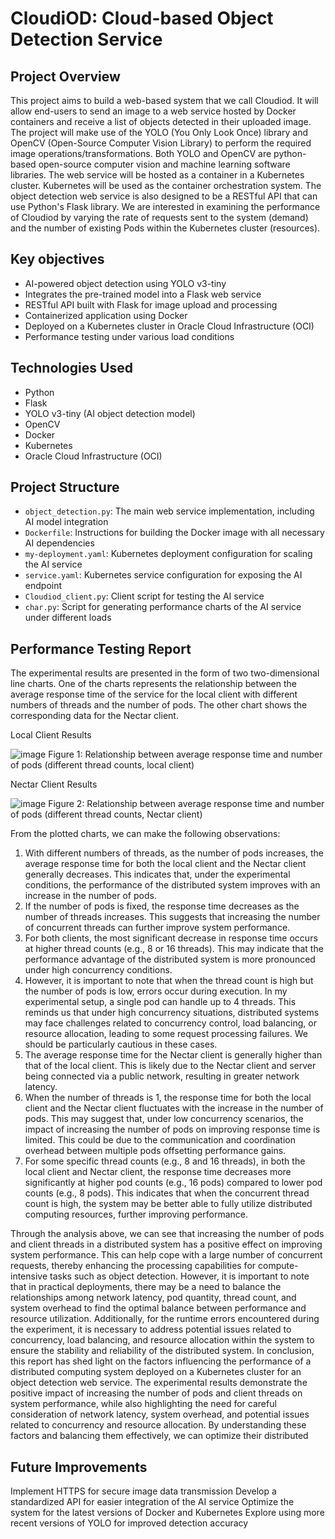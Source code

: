 # CloudiOD: Cloud-based Object Detection Service

## Project Overview
This project aims to build a web-based system that we call Cloudiod.  It will allow end-users to send an image to a web service hosted by Docker containers and receive a list of objects detected in their uploaded image.  The project will make use of the YOLO (You Only Look Once) library and OpenCV (Open-Source Computer Vision Library) to perform the required image operations/transformations.  Both YOLO and OpenCV are python-based open-source computer vision and machine learning software libraries.  The web service will be hosted as a container in a Kubernetes cluster.  Kubernetes will be used as the container orchestration system.  The object detection web service is also designed to be a RESTful API that can use Python's Flask library.  We are interested in examining the performance of Cloudiod by varying the rate of requests sent to the system (demand) and the number of existing Pods within the Kubernetes cluster (resources).

## Key objectives

- AI-powered object detection using YOLO v3-tiny
- Integrates the pre-trained model into a Flask web service
- RESTful API built with Flask for image upload and processing
- Containerized application using Docker
- Deployed on a Kubernetes cluster in Oracle Cloud Infrastructure (OCI)
- Performance testing under various load conditions

## Technologies Used

- Python
- Flask
- YOLO v3-tiny (AI object detection model)
- OpenCV
- Docker
- Kubernetes
- Oracle Cloud Infrastructure (OCI)

## Project Structure

- `object_detection.py`: The main web service implementation, including AI model integration
- `Dockerfile`: Instructions for building the Docker image with all necessary AI dependencies
- `my-deployment.yaml`: Kubernetes deployment configuration for scaling the AI service
- `service.yaml`: Kubernetes service configuration for exposing the AI endpoint
- `Cloudiod_client.py`: Client script for testing the AI service
- `char.py`: Script for generating performance charts of the AI service under different loads

## Performance Testing Report

The experimental results are presented in the form of two two-dimensional line charts. One of the charts represents the relationship between the average response time of the service for the local client with different numbers of threads and the number of pods. The other chart shows the corresponding data for the Nectar client.


Local Client Results

![image](https://github.com/user-attachments/assets/8e4bd779-7876-42b6-b804-4ed84566111e)
Figure 1: Relationship between average response time and number of pods (different thread counts, local client)


Nectar Client Results

![image](https://github.com/user-attachments/assets/36d8db30-91b6-450a-9f89-5518d8c67303)
Figure 2: Relationship between average response time and number of pods (different thread counts, Nectar client)


From the plotted charts, we can make the following observations:
1.	With different numbers of threads, as the number of pods increases, the average response time for both the local client and the Nectar client generally decreases. This indicates that, under the experimental conditions, the performance of the distributed system improves with an increase in the number of pods.
2.	If the number of pods is fixed, the response time decreases as the number of threads increases. This suggests that increasing the number of concurrent threads can further improve system performance.
3.	For both clients, the most significant decrease in response time occurs at higher thread counts (e.g., 8 or 16 threads). This may indicate that the performance advantage of the distributed system is more pronounced under high concurrency conditions.
4.	However, it is important to note that when the thread count is high but the number of pods is low, errors occur during execution. In my experimental setup, a single pod can handle up to 4 threads. This reminds us that under high concurrency situations, distributed systems may face challenges related to concurrency control, load balancing, or resource allocation, leading to some request processing failures. We should be particularly cautious in these cases.
5.	The average response time for the Nectar client is generally higher than that of the local client. This is likely due to the Nectar client and server being connected via a public network, resulting in greater network latency.
6.	When the number of threads is 1, the response time for both the local client and the Nectar client fluctuates with the increase in the number of pods. This may suggest that, under low concurrency scenarios, the impact of increasing the number of pods on improving response time is limited. This could be due to the communication and coordination overhead between multiple pods offsetting performance gains.
7.	For some specific thread counts (e.g., 8 and 16 threads), in both the local client and Nectar client, the response time decreases more significantly at higher pod counts (e.g., 16 pods) compared to lower pod counts (e.g., 8 pods). This indicates that when the concurrent thread count is high, the system may be better able to fully utilize distributed computing resources, further improving performance.

Through the analysis above, we can see that increasing the number of pods and client threads in a distributed system has a positive effect on improving system performance. This can help cope with a large number of concurrent requests, thereby enhancing the processing capabilities for compute-intensive tasks such as object detection. However, it is important to note that in practical deployments, there may be a need to balance the relationships among network latency, pod quantity, thread count, and system overhead to find the optimal balance between performance and resource utilization. Additionally, for the runtime errors encountered during the experiment, it is necessary to address potential issues related to concurrency, load balancing, and resource allocation within the system to ensure the stability and reliability of the distributed system.
In conclusion, this report has shed light on the factors influencing the performance of a distributed computing system deployed on a Kubernetes cluster for an object detection web service. The experimental results demonstrate the positive impact of increasing the number of pods and client threads on system performance, while also highlighting the need for careful consideration of network latency, system overhead, and potential issues related to concurrency and resource allocation. By understanding these factors and balancing them effectively, we can optimize their distributed

## Future Improvements

  Implement HTTPS for secure image data transmission
  Develop a standardized API for easier integration of the AI service
  Optimize the system for the latest versions of Docker and Kubernetes
  Explore using more recent versions of YOLO for improved detection accuracy



